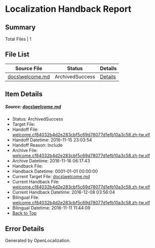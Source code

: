 # <a name='report-top'></a> Localization Handback Report

## Summary
 Total Files | 1

## File List
 Source File | Status | Details 
 ----------- | ------ | ------- 
 [docs\welcome.md](https://github.com/dotnet/docs/blob/5d55f1a4211e17ef0d8a4cff4d508e2b1a168700/docs/welcome.md) | ArchivedSuccess | [Details](#478f136e7e979cb8828c580e049b65c40302f73b7351)

## Item Details
##### <a name='478f136e7e979cb8828c580e049b65c40302f73b7351'></a> Source: [docs\welcome.md](https://github.com/dotnet/docs/blob/5d55f1a4211e17ef0d8a4cff4d508e2b1a168700/docs/welcome.md)
* Status: ArchivedSuccess
* Target File: 
* Handoff File: [welcome.cf84032b4d2e283cbf5c69d78077d1efb10a3c58.zh-tw.xlf](https://github.com/dotnet/docs.handoff/blob/9eaa698633b7db59f088c693bd2e35500d06efcc/ol-handoff/dotnet/docs.zh-tw/master/ht-p1/welcome.cf84032b4d2e283cbf5c69d78077d1efb10a3c58.zh-tw.xlf)
* Handoff Datetime: 2016-11-15 23:03:54
* Handoff Reason: Include
* Archive File: [welcome.cf84032b4d2e283cbf5c69d78077d1efb10a3c58.zh-tw.xlf](https://github.com/dotnet/docs.handoff/blob/1b94a215f70ec396d76b39db6b4edc77f609f29c/ol-archive/dotnet/docs.zh-tw/master/ht-p1/welcome.cf84032b4d2e283cbf5c69d78077d1efb10a3c58.zh-tw.xlf)
* Archive Datetime: 2016-11-16 06:17:43
* Handback File: 
* Handback Datetime: 0001-01-01 00:00:00
* Current Target File: [docs\welcome.md](https://github.com/dotnet/docs.zh-tw/blob/1e7e98d888a20f7bc123e3e5e142d840e899c0c0/docs/welcome.md)
* Current Handback File: [welcome.cf84032b4d2e283cbf5c69d78077d1efb10a3c58.zh-tw.xlf](https://github.com/dotnet/docs.handback/blob/39caa13ebe38bd56528da3ef4426fab9b85f1de6/ol-handback/dotnet/docs.zh-tw/master/ht-p1/welcome.cf84032b4d2e283cbf5c69d78077d1efb10a3c58.zh-tw.xlf)
* Current Handback Datetime: 2016-12-08 03:56:04
* Bilingual File: [welcome.cf84032b4d2e283cbf5c69d78077d1efb10a3c58.zh-tw.xlf](https://github.com/dotnet/docs.handback/blob/24d57b845051b9c47105a60465573cacf03a84a9/ol-handback/dotnet/docs.zh-tw/master/ht-p1/welcome.cf84032b4d2e283cbf5c69d78077d1efb10a3c58.zh-tw.xlf)
* Bilingual Datetime: 2016-11-11 11:44:09
* [Back to Top](#report-top)


## Error Details

Generated by OpenLocalization.
